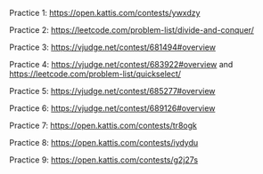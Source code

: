 Practice 1: https://open.kattis.com/contests/ywxdzy

Practice 2: https://leetcode.com/problem-list/divide-and-conquer/

Practice 3: https://vjudge.net/contest/681494#overview

Practice 4: https://vjudge.net/contest/683922#overview and  https://leetcode.com/problem-list/quickselect/

Practice 5: https://vjudge.net/contest/685277#overview

Practice 6: https://vjudge.net/contest/689126#overview

Practice 7: https://open.kattis.com/contests/tr8ogk

Practice 8: https://open.kattis.com/contests/iydydu

Practice 9: https://open.kattis.com/contests/g2j27s
